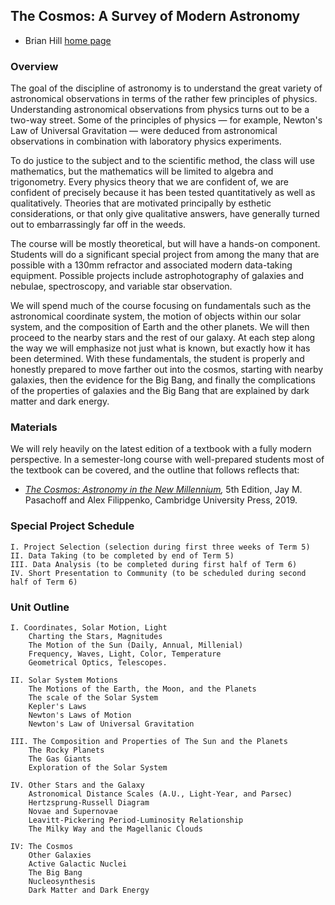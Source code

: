 ## The Cosmos: A Survey of Modern Astronomy

* Brian Hill [home page](../)

### Overview

The goal of the discipline of astronomy is to understand the great variety of astronomical observations in terms of the rather few principles of physics. Understanding astronomical observations from physics turns out to be a two-way street. Some of the principles of physics — for example, Newton's Law of Universal Gravitation — were deduced from astronomical observations in combination with laboratory physics experiments.

To do justice to the subject and to the scientific method, the class will use mathematics, but the mathematics will be limited to algebra and trigonometry. Every physics theory that we are confident of, we are confident of precisely because it has been tested quantitatively as well as qualitatively. Theories that are motivated principally by esthetic considerations, or that only give qualitative answers, have generally turned out to embarrassingly far off in the weeds.

The course will be mostly theoretical, but will have a hands-on component. Students will do a significant special project from among the many that are possible with a 130mm refractor and associated modern data-taking equipment. Possible projects include astrophotography of galaxies and nebulae, spectroscopy, and variable star observation.

We will spend much of the course focusing on fundamentals such as the astronomical coordinate system, the motion of objects within our solar system, and the composition of Earth and the other planets. We will then proceed to the nearby stars and the rest of our galaxy. At each step along the way we will emphasize not just what is known, but exactly how it has been determined. With these fundamentals, the student is properly and honestly prepared to move farther out into the cosmos, starting with nearby galaxies, then the evidence for the Big Bang, and finally the complications of the properties of galaxies and the Big Bang that are explained by dark matter and dark energy.

### Materials

We will rely heavily on the latest edition of a textbook with a fully modern perspective. In a semester-long course with well-prepared students most of the textbook can be covered, and the outline that follows reflects that:

* *[The Cosmos: Astronomy in the New Millennium](https://www.cambridge.org/us/academic/subjects/physics/astronomy-general/cosmos-astronomy-new-millennium-5th-edition?format=PB&isbn=9781108431385),* 5th Edition, Jay M. Pasachoff and Alex Filippenko, Cambridge University Press, 2019.

### Special Project Schedule

```
I. Project Selection (selection during first three weeks of Term 5)
II. Data Taking (to be completed by end of Term 5)
III. Data Analysis (to be completed during first half of Term 6)
IV. Short Presentation to Community (to be scheduled during second half of Term 6)
```

### Unit Outline

```
I. Coordinates, Solar Motion, Light
	Charting the Stars, Magnitudes
	The Motion of the Sun (Daily, Annual, Millenial)
	Frequency, Waves, Light, Color, Temperature
	Geometrical Optics, Telescopes.

II. Solar System Motions
	The Motions of the Earth, the Moon, and the Planets
	The scale of the Solar System
	Kepler's Laws
	Newton's Laws of Motion
	Newton's Law of Universal Gravitation

III. The Composition and Properties of The Sun and the Planets
	The Rocky Planets
	The Gas Giants
	Exploration of the Solar System

IV. Other Stars and the Galaxy
	Astronomical Distance Scales (A.U., Light-Year, and Parsec)
	Hertzsprung-Russell Diagram
	Novae and Supernovae
	Leavitt-Pickering Period-Luminosity Relationship
	The Milky Way and the Magellanic Clouds

IV: The Cosmos
	Other Galaxies
	Active Galactic Nuclei
	The Big Bang
	Nucleosynthesis
	Dark Matter and Dark Energy
```

